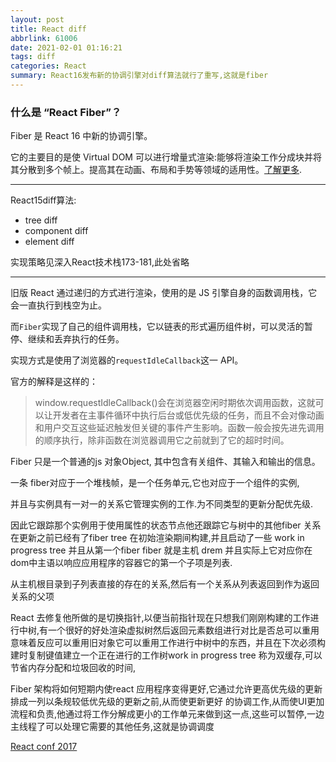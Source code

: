 ```yaml
---
layout: post
title: React diff
abbrlink: 61006
date: 2021-02-01 01:16:21
tags: diff
categories: React
summary: React16发布新的协调引擎对diff算法就行了重写,这就是fiber
---
```


### 什么是 “React Fiber”？

Fiber 是 React 16 中新的协调引擎。

它的主要目的是使 Virtual DOM 可以进行增量式渲染:能够将渲染工作分成块并将其分散到多个帧上。提高其在动画、布局和手势等领域的适用性。[了解更多](https://github.com/acdlite/react-fiber-architecture).

------

React15diff算法:

- tree diff
- component diff
- element diff

实现策略见深入React技术栈173-181,此处省略

------

旧版 React 通过递归的方式进行渲染，使用的是 JS 引擎自身的函数调用栈，它会一直执行到栈空为止。

而`Fiber`实现了自己的组件调用栈，它以链表的形式遍历组件树，可以灵活的暂停、继续和丢弃执行的任务。

实现方式是使用了浏览器的`requestIdleCallback`这一 API。

官方的解释是这样的：

> window.requestIdleCallback()会在浏览器空闲时期依次调用函数，这就可以让开发者在主事件循环中执行后台或低优先级的任务，而且不会对像动画和用户交互这些延迟触发但关键的事件产生影响。函数一般会按先进先调用的顺序执行，除非函数在浏览器调用它之前就到了它的超时时间。

Fiber 只是一个普通的js 对象Object, 其中包含有关组件、其输入和输出的信息。

一条 fiber对应于一个堆栈帧，是一个任务单元,它也对应于一个组件的实例,

并且与实例具有一对一的关系它管理实例的工作.为不同类型的更新分配优先级.



因此它跟踪那个实例用于使用属性的状态节点他还跟踪它与树中的其他fiber 关系
在更新之前已经有了fiber tree 在初始渲染期间构建,并且启动了一些 work in progress tree
并且从第一个fiber fiber 就是主机 drem 并且实际上它对应你在dom中主语以响应应用程序的容器它的第一个子项是列表.

从主机根目录到子列表直接的存在的关系,然后有一个关系从列表返回到作为返回关系的父项

React 去修复他所做的是切换指针,以便当前指针现在只想我们刚刚构建的工作进行中树,有一个很好的好处渲染虚拟树然后返回元素数组进行对比是否总可以重用意味着反应可以重用旧对象它可以重用工作进行中树中的东西，并且在下次必须构建时复制键值建立一个正在进行的工作树work in progress tree 称为双缓存,可以节省内存分配和垃圾回收的时间,

Fiber 架构将如何短期内使react 应用程序变得更好,它通过允许更高优先级的更新排成一列以条规较低优先级的更新之前,从而使更新更好
的协调工作,从而使UI更加流程和负责,他通过将工作分解成更小的工作单元来做到这一点,这些可以暂停,一边主线程了可以处理它需要的其他任务,这就是协调调度

[React conf 2017](https://www.youtube.com/watch?v=ZCuYPiUIONs&t=1571s)